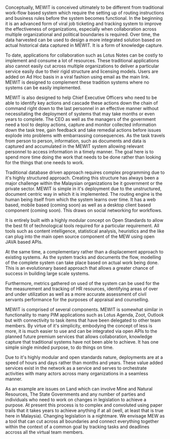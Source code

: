 Conceptually, MEWIT is conceived ultimately to be different from traditional work-flow based system which require the setting up of routing instructions and business rules before the system becomes functional. In the beginning it is an advanced form of viral job ticketing and tracking system to improve the effectiveness of organizations, especially when collaboration across multiple organizational and political boundaries is required. Over time, the data harvested can be used to design a more integrated solution based on actual historical data captured in MEWIT. It is a form of knowledge capture.

To date, applications for collaboration such as Lotus Notes can be costly to implement and consume a lot of resources. These traditional applications also cannot easily cut across multiple organizations to deliver a particular service easily due to their rigid structure and licensing models. Users are added on Ad Hoc basis in a viral fashion using email as the main link. MEWIT is designed to complement these tradition systems where no systems can be easily implemented.

MEWIT is also designed to help Chief Executive Officers who need to be able to identify key actions and cascade these actions down the chain of command right down to the last personnel in an effective manner without necessitating the deployment of systems that may take months or even years to complete. The CEO as well as the managers of the government need a tool to deploy actions, capture and monitor collected information down the task tree, gain feedback and take remedial actions before issues explode into problems with embarrassing consequences. As the task travels from person to person, information, such as documents and data is captured and accumulated in the MEWIT system allowing relevant personnel to access information in a timely manner. The goal here is to spend more time doing the work that needs to be done rather than looking for the things that one needs to work.

Traditional database driven approach requires complex programming due to it's highly structured approach. Creating this structure has always been a major challenge within the Malaysian organizations be it government or the private sector. MEWIT is simple in it's deployment due to the unstructured, document centric way in which it is implemented. The routing engine is the human being itself from which the system learns over time. It has a web based, mobile based (coming soon) as well as a desktop client based component (coming soon). This draws on social networking for workflows.

It is entirely built with a highly modular concept on Open Standards to allow the best fit of technological tools required for a particular requirement. All tools such as content intelligence, statistical analysis, heuristics and the like can plug into the main open source component of the MEW using open JAVA based APIs.

At the same time, a complementary rather than a displacement approach to existing systems. As the system tracks and documents the flow, modelling of the complete system can take place based on actual work being done. This is an evolutionary based approach that allows a greater chance of success in building large scale systems.

Furthermore, metrics gathered on used of the system can be used for the the measurement and tracking of HR resources, identifying areas of over and under utilization as well as a more accurate assessment of civil servants performance for the purposes of appraisal and counselling.

MEWIT is comprised of several components. MEWIT is somewhat similar in functionality to many PIM applications such as Lotus Agenda, Zoot, Outlook but with connectivity to task items that have been delegated to other team members. By virtue of it's simplicity, embodying the concept of less is more, it is much easier to use and can be integrated via open APIs to the planned future premium services that allows collaboration, knowledge capture that traditional systems have not been able to achieve. It has one simple single minded purpose, to do things on time.

Due to it's highly modular and open standards nature, deployments are at a speed of hours and days rather than months and years. These value added services exist in the network as a service and serves to orchestrate activities with many actors across many organizations in a seamless manner.


As an example are issues on Land which can involve Mine and Natural Resources, The State Governments and any number of parties and individuals who need to work on changes in legislation to achieve a purpose. At present this process is to complex and convoluted using paper trails that it takes years to achieve anything if at all (well, at least that is true here in Malaysia). Changing legislation is a nightmare. We envisage MEW as a tool that can cut across all boundaries and connect everything together within the context of a common goal by tracking tasks and deadlines accross all the virtual team members.